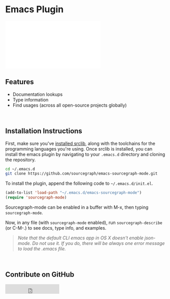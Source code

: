 # Emacs Plugin

<div class="embed-responsive embed-responsive-16by9">
<iframe class="embed-responsive-item" src="//www.youtube.com/embed/cm59qQD6khs" frameborder="0" allowfullscreen></iframe>
</div>

## Features
- Documentation lookups
- Type information
- Find usages (across all open-source projects globally)

<br>

## Installation Instructions
First, make sure you've [installed srclib](../install.md), along with the toolchains for the programming
languages you're using. Once srclib is installed, you can install the emacs plugin by navigating to your `.emacs.d`
directory and cloning the repository.


```bash
cd ~/.emacs.d
git clone https://github.com/sourcegraph/emacs-sourcegraph-mode.git
```

To install the plugin, append the following code to `~/.emacs.d/init.el`.
```lisp
(add-to-list 'load-path "~/.emacs.d/emacs-sourcegraph-mode")
(require 'sourcegraph-mode)
```

Sourcegraph-mode can be enabled in a buffer with M-x, then typing `sourcegraph-mode`.

Now, in any file (with `sourcegraph-mode` enabled), run `sourcegraph-describe`
(or C-M-.) to see docs, type info, and examples.

[//]: # (Issue #134:  sourcegraph mode for the default CLI emacs under OS X doesn't work)
> *Note that the default CLI emacs app in OS X doesn't enable json-mode. Do not use it. If you do, there will be always one error message to load the .emacs file.*

<br>

## Contribute on GitHub
<iframe src="http://ghbtns.com/github-btn.html?user=sourcegraph&repo=emacs-sourcegraph-mode&type=watch&count=true&size=large"
  allowtransparency="true" frameborder="0" scrolling="0" width="170" height="30"></iframe>

<br>
